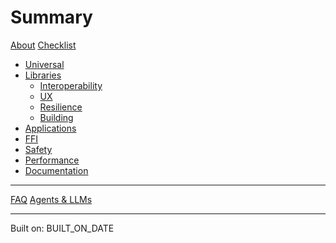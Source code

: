 ﻿# Summary

[About](./guidelines/README.md)
[Checklist](./guidelines/checklist/README.md)

- [Universal](./guidelines/universal/README.md)
- [Libraries](./guidelines/libs/README.md)
  - [Interoperability](./guidelines/libs/interop/README.md)
  - [UX](./guidelines/libs/ux/README.md)
  - [Resilience](./guidelines/libs/resilience/README.md)
  - [Building](./guidelines/libs/building/README.md)
- [Applications](./guidelines/apps/README.md)
- [FFI](./guidelines/ffi/README.md)
- [Safety](./guidelines/safety/README.md)
- [Performance](./guidelines/performance/README.md)
- [Documentation](./guidelines/docs/README.md)

---

[FAQ](./FAQ/README.md)
[Agents & LLMs](./agents/README.md)

---

Built on: BUILT_ON_DATE
